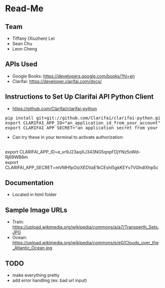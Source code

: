 # Read-Me

## Team
- Tiffany (Xiuzhen) Lei  
- Sean Chu               
- Leon Cheng            

## APIs Used
- Google Books: https://developers.google.com/books/?hl=en
- Clarifai: https://developer.clarifai.com/docs/

## Instructions to Set Up Clarifai API Python Client
- https://github.com/Clarifai/clarifai-python
<pre>
pip install git+git://github.com/Clarifai/clarifai-python.git
export CLARIFAI_APP_ID="an_application_id_from_your_account"
export CLARIFAI_APP_SECRET="an_application_secret_from_your_account"
</pre>


- Can try these in your terminal to activate authorization:
<br />
export CLARIFAI_APP_ID=e_vr9J23aqXJ343NG5qnpFDjYNz5oWd-Rj69WB8m
<br />
export CLARIFAI_APP_SECRET=mVMHfpOizXEDVaE1kCEshI5gkKEYv7VGhdIXhp5c



## Documentation
- Located in html folder

## Sample Image URLs
- Train: https://upload.wikimedia.org/wikipedia/commons/a/a7/Transperth_Sets.JPG
- Ocean: https://upload.wikimedia.org/wikipedia/commons/e/e0/Clouds_over_the_Atlantic_Ocean.jpg


## TODO
- make everything pretty
- add error handling (ex: bad url input)
